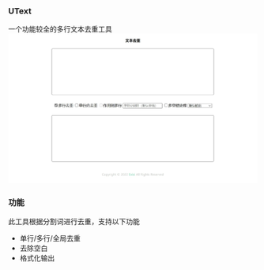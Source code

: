 ### UText
一个功能较全的多行文本去重工具
![UText](https://github.com/Exisi/UText/blob/main/img/show.jpg?raw=true)

### 功能
此工具根据分割词进行去重，支持以下功能
- 单行/多行/全局去重
- 去除空白
- 格式化输出
